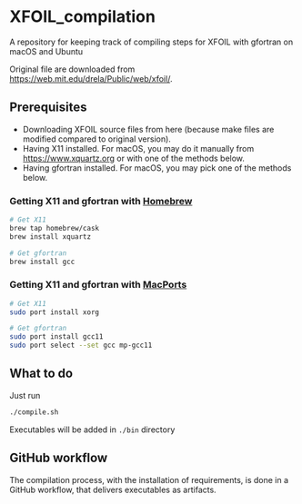 # XFOIL_compilation
A repository for keeping track of compiling steps for XFOIL with gfortran on macOS and Ubuntu

Original file are downloaded from https://web.mit.edu/drela/Public/web/xfoil/.

## Prerequisites
- Downloading XFOIL source files from here (because make files are modified compared to original version).
- Having X11 installed. For macOS, you may do it manually from https://www.xquartz.org or with one of the methods below.
- Having gfortran installed. For macOS, you may pick one of the methods below.


### Getting X11 and gfortran with [Homebrew](https://brew.sh)
```bash
# Get X11
brew tap homebrew/cask
brew install xquartz

# Get gfortran
brew install gcc
```

### Getting X11 and gfortran with [MacPorts](https://www.macports.org)
```bash
# Get X11
sudo port install xorg

# Get gfortran
sudo port install gcc11
sudo port select --set gcc mp-gcc11
```


## What to do
Just run
```bash
./compile.sh
```

Executables will be added in `./bin` directory

## GitHub workflow
The compilation process, with the installation of requirements, is done in a GitHub workflow, that delivers executables as artifacts. 